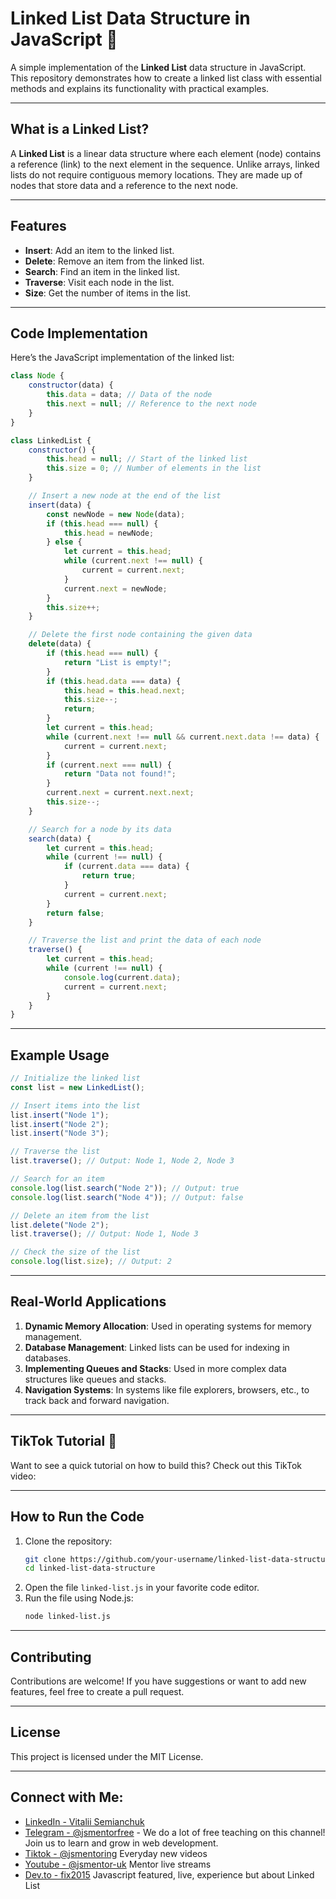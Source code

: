 # Linked List Data Structure in JavaScript 🚀  

A simple implementation of the **Linked List** data structure in JavaScript. This repository demonstrates how to create a linked list class with essential methods and explains its functionality with practical examples.  

---

## What is a Linked List?  
A **Linked List** is a linear data structure where each element (node) contains a reference (link) to the next element in the sequence. Unlike arrays, linked lists do not require contiguous memory locations. They are made up of nodes that store data and a reference to the next node.  

---

## Features  
- **Insert**: Add an item to the linked list.  
- **Delete**: Remove an item from the linked list.  
- **Search**: Find an item in the linked list.  
- **Traverse**: Visit each node in the list.  
- **Size**: Get the number of items in the list.  

---

## Code Implementation  

Here’s the JavaScript implementation of the linked list:  

```javascript
class Node {
    constructor(data) {
        this.data = data; // Data of the node
        this.next = null; // Reference to the next node
    }
}

class LinkedList {
    constructor() {
        this.head = null; // Start of the linked list
        this.size = 0; // Number of elements in the list
    }

    // Insert a new node at the end of the list
    insert(data) {
        const newNode = new Node(data);
        if (this.head === null) {
            this.head = newNode;
        } else {
            let current = this.head;
            while (current.next !== null) {
                current = current.next;
            }
            current.next = newNode;
        }
        this.size++;
    }

    // Delete the first node containing the given data
    delete(data) {
        if (this.head === null) {
            return "List is empty!";
        }
        if (this.head.data === data) {
            this.head = this.head.next;
            this.size--;
            return;
        }
        let current = this.head;
        while (current.next !== null && current.next.data !== data) {
            current = current.next;
        }
        if (current.next === null) {
            return "Data not found!";
        }
        current.next = current.next.next;
        this.size--;
    }

    // Search for a node by its data
    search(data) {
        let current = this.head;
        while (current !== null) {
            if (current.data === data) {
                return true;
            }
            current = current.next;
        }
        return false;
    }

    // Traverse the list and print the data of each node
    traverse() {
        let current = this.head;
        while (current !== null) {
            console.log(current.data);
            current = current.next;
        }
    }
}
```

---

## Example Usage  

```javascript
// Initialize the linked list
const list = new LinkedList();

// Insert items into the list
list.insert("Node 1");
list.insert("Node 2");
list.insert("Node 3");

// Traverse the list
list.traverse(); // Output: Node 1, Node 2, Node 3

// Search for an item
console.log(list.search("Node 2")); // Output: true
console.log(list.search("Node 4")); // Output: false

// Delete an item from the list
list.delete("Node 2");
list.traverse(); // Output: Node 1, Node 3

// Check the size of the list
console.log(list.size); // Output: 2
```

---

## Real-World Applications  
1. **Dynamic Memory Allocation**: Used in operating systems for memory management.  
2. **Database Management**: Linked lists can be used for indexing in databases.  
3. **Implementing Queues and Stacks**: Used in more complex data structures like queues and stacks.  
4. **Navigation Systems**: In systems like file explorers, browsers, etc., to track back and forward navigation.  

---

## TikTok Tutorial 🎥  
Want to see a quick tutorial on how to build this? Check out this TikTok video:  
[]()  

---

## How to Run the Code  
1. Clone the repository:  
   ```bash
   git clone https://github.com/your-username/linked-list-data-structure.git
   cd linked-list-data-structure
   ```
2. Open the file `linked-list.js` in your favorite code editor.  
3. Run the file using Node.js:  
   ```bash
   node linked-list.js
   ```

---

## Contributing  
Contributions are welcome! If you have suggestions or want to add new features, feel free to create a pull request.  

---

## License  
This project is licensed under the MIT License.  

---

## Connect with Me:
- [LinkedIn - Vitalii Semianchuk](https://www.linkedin.com/in/vitalii-semianchuk-9812a786/)
- [Telegram - @jsmentorfree](https://t.me/jsmentorfree) - We do a lot of free teaching on this channel! Join us to learn and grow in web development.
- [Tiktok - @jsmentoring](https://www.tiktok.com/@jsmentoring) Everyday new videos
- [Youtube - @jsmentor-uk](https://www.youtube.com/@jsmentor-uk) Mentor live streams
- [Dev.to - fix2015](https://dev.to/fix2015) Javascript featured, live, experience but about Linked List
